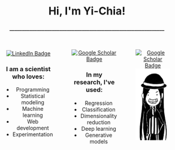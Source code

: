 
<h1 align="center">Hi, I'm Yi-Chia!</h1>
<h4 align="center">______________________________________________________________</h4>
<div style='display:flex; justify-content: center; gap: 50px; padding: 30px;'>
    <div align="center">
        <a href="https://www.linkedin.com/in/yichia/">
            <img src="https://img.shields.io/badge/LinkedIn-blue?style=for-the-badge&logo=linkedin&logoColor=white" align='center' alt="LinkedIn Badge"/>
        </a>
        <h3>I am a scientist who loves: </h3>
        <ul>
            <li>Programming</li>
            <li>Statistical modeling</li>
            <li>Machine learning</li>
            <li>Web development</li>
            <li>Experimentation</li>
        </ul>
    </div>
    <div align="center">
        <a href="https://scholar.google.com/">
            <img src="https://img.shields.io/badge/Scholar-lightblue?style=for-the-badge&logo=googlescholar&logoColor=gray" align='center' alt="Google Scholar Badge"/>
        </a>
        <h3>In my research, I've used: </h3>
        <ul>
            <li>Regression</li>
            <li>Classification</li>
            <li>Dimensionality reduction</li>
            <li>Deep learning</li>
            <li>Generative models</li>
        </ul>
    </div>
    <div align="center">
        <a href="https://ycc.vision/">
            <img src="https://img.shields.io/badge/My%20website-black?style=for-the-badge&logo=github&logoColor=white" align='center' alt="Google Scholar Badge"/>
        </a>
        <img src="media/sisters_half.png" alt="" style='display: block; height: 190px'/>
    </div>
</div>